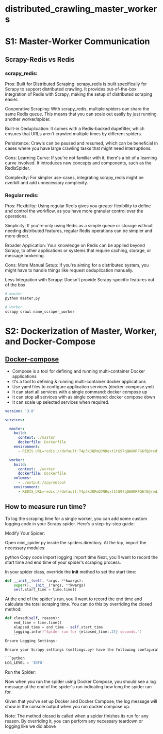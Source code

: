 # distributed_crawling_master_workers

# S1: Master-Worker Communication
## Scrapy-Redis vs Redis
### scrapy_redis:

Pros:
Built for Distributed Scraping: scrapy_redis is built specifically for Scrapy to support distributed crawling. It provides out-of-the-box integration of Redis with Scrapy, making the setup of distributed scraping easier.

Cooperative Scraping: With scrapy_redis, multiple spiders can share the same Redis queue. This means that you can scale out easily by just running another worker/spider.

Built-in Deduplication: It comes with a Redis-backed dupefilter, which ensures that URLs aren't crawled multiple times by different spiders.

Persistence: Crawls can be paused and resumed, which can be beneficial in cases where you have large crawling tasks that might need interruptions.

Cons:
Learning Curve: If you're not familiar with it, there's a bit of a learning curve involved. It introduces new concepts and components, such as the RedisSpider.

Complexity: For simpler use-cases, integrating scrapy_redis might be overkill and add unnecessary complexity.

### Regular redis:
Pros:
Flexibility: Using regular Redis gives you greater flexibility to define and control the workflow, as you have more granular control over the operations.

Simplicity: If you're only using Redis as a simple queue or storage without needing distributed features, regular Redis operations can be simpler and more direct.

Broader Application: Your knowledge on Redis can be applied beyond Scrapy, to other applications or systems that require caching, storage, or message brokering.

Cons:
More Manual Setup: If you're aiming for a distributed system, you might have to handle things like request deduplication manually.

Less Integration with Scrapy: Doesn't provide Scrapy-specific features out of the box.

```sh
# master
python master.py

# worker
scrapy crawl name_scraper_worker
```

# S2: Dockerization of Master, Worker, and Docker-Compose

## [Docker-compose](https://www.youtube.com/watch?v=DM65_JyGxCo&ab_channel=NetworkChuck)
- Compose is a tool for defining and running multi-container Docker applications
- It's a tool to defining & running multi-container docker applications
- Use yaml files to configure application services (docker-compose.yml)
- It can start all services with a single command: docker compose up
- It can stop all services with as single command: docker compose down
- It can scale up selected services when required.
```yml
version: '3.8'

services:

  master:
    build:
      context: ./master
      dockerfile: Dockerfile
    environment:
      - REDIS_URL=redis://default:T4p3kJQRmQDNRqxt1tG97qQWGKRFG6fQ@redis-12469.c81.us-east-1-2.ec2.cloud.redislabs.com:12469

  worker:
    build:
      context: ./worker
      dockerfile: Dockerfile
    volumes:
      - ./output:/app/output
    environment:
      - REDIS_URL=redis://default:T4p3kJQRmQDNRqxt1tG97qQWGKRFG6fQ@redis-12469.c81.us-east-1-2.ec2.cloud.redislabs.com:12469
```

## How to measure run time?
To log the scraping time for a single worker, you can add some custom logging code in your Scrapy spider. Here's a step-by-step guide:

Modify Your Spider:

Open mini_spider.py inside the spiders directory. At the top, import the necessary modules:

python
Copy code
import logging
import time
Next, you'll want to record the start time and end time of your spider's scraping process.

In your spider class, override the __init__ method to set the start time:

```python
def __init__(self, *args, **kwargs):
    super().__init__(*args, **kwargs)
    self.start_time = time.time()
```

At the end of the spider's run, you'll want to record the end time and calculate the total scraping time. You can do this by overriding the closed method:

```python
def closed(self, reason):
    end_time = time.time()
    elapsed_time = end_time - self.start_time
    logging.info(f"Spider ran for {elapsed_time:.2f} seconds.")
    ```
Ensure Logging Settings:

Ensure your Scrapy settings (settings.py) have the following configurations to show the log message:

```python
LOG_LEVEL = 'INFO'
```

Run the Spider:

Now when you run the spider using Docker Compose, you should see a log message at the end of the spider's run indicating how long the spider ran for.

Given that you've set up Docker and Docker Compose, the log message will show in the console output when you run docker compose up.

Note: The method closed is called when a spider finishes its run for any reason. By overriding it, you can perform any necessary teardown or logging like we did above